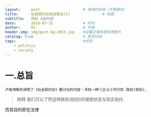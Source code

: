 ```yaml
---
layout:     post                    # 使用的布局（不需要改）
title:      社会契约论阅读笔记(1)               # 标题 
subtitle:   待定 #副标题
date:       2018-07-15              # 时间
author:     HJ                      # 作者
header-img: img/post-bg-2015.jpg    #这篇文章标题背景图片
catalog: true                       # 是否归档
tags:                               #标签
    - politics
    - society
---
```

# 一.总旨
    卢梭清晰的讲明了《社会契约论》要讨论的内容：寻找一种①正义②可行的 政权(规则),
> 附释 我们可以了然这种政权(规则)的理想状态与现实依托.

而其目的即在法律

